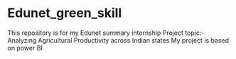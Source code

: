 # Edunet_green_skill
This repository is for my Edunet summary internship
Project topic:- Analyzing Agricultural Productivity across Indian states
My project is based on power BI
